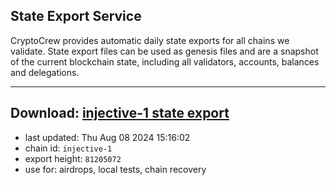 ## State Export Service
CryptoCrew provides automatic daily state exports for all chains we validate. State export files can be used as genesis files and are a snapshot of the current blockchain state, including all validators, accounts, balances and delegations.

---
**Download: [injective-1 state export](https://dl-eu2.ccvalidators.com/SERVICE/injective/injective-1_export_81205072.json)**
---

- last updated: Thu Aug 08 2024 15:16:02
- chain id: `injective-1`
- export height: `81205072`
- use for: airdrops, local tests, chain recovery
